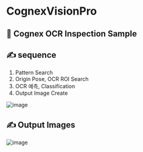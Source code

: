 # CognexVisionPro

## 🙋‍ Cognex OCR Inspection Sample

## ✍ sequence

1. Pattern Search
2. Origin Pose, OCR ROI Search
3. OCR 예측, Classification 
4. Output Image Create

![image](https://user-images.githubusercontent.com/90014998/167642554-a29a5e88-a32c-4c1d-acd6-f9d47bcef3b9.png)

## ✍ Output Images
![image](https://user-images.githubusercontent.com/90014998/167643396-edcb1c5c-90f2-408a-b0c6-6f0aac960501.png)
